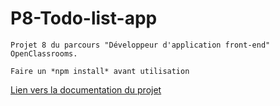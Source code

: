 # P8-Todo-list-app

    Projet 8 du parcours "Développeur d'application front-end" OpenClassrooms.

    Faire un *npm install* avant utilisation

[Lien vers la documentation du projet]()